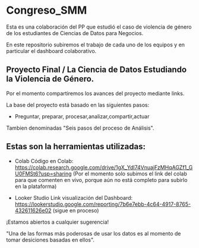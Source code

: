 # Congreso_SMM
Esta es una colaboración del PP que estudió el caso de violencia de género de los estudiantes de Ciencias de Datos para Negocios.

En este repositorio subiremos el trabajo de cada uno de los equipos y en particular el dashboard colaborativo.


## Proyecto Final / La Ciencia de Datos Estudiando la Violencia de Género.
Por el momento compartiremos los avances del proyecto mediante links.


La base del proyecto está basado en las siguientes pasos:

- Preguntar, preparar, procesar,analizar,compartir,actuar 

Tambien denominadas "Seis pasos del proceso de Análisis".


## Estas son la herramientas utilizadas:

- Colab
Código en Colab: https://colab.research.google.com/drive/1gX_Ydl74VnuajFzMHqAGZf1_GU0FMSt6?usp=sharing
(Por el momento solo subimos el link del colab para que comenten en vivo, porque aún no está completo para subirlo en la plataforma)

 - Looker Studio 
Link visualización del Dashboard: https://lookerstudio.google.com/reporting/7b6e7ebb-4c64-4917-8765-432611626e02
(sigue en proceso)


¡Estamos abiertos a cualquier sugerencia!

"Una de las formas más poderosas de usar los datos es al momento de tomar desiciones basadas en ellos".


